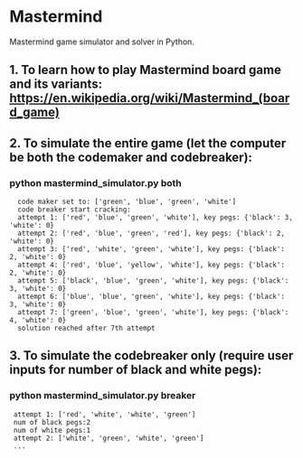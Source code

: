 # Mastermind
Mastermind game simulator and solver in Python.

## 1. To learn how to play Mastermind board game and its variants: https://en.wikipedia.org/wiki/Mastermind_(board_game)
## 2. To simulate the entire game (let the computer be both the codemaker and codebreaker):

### python mastermind_simulator.py both
          
      code maker set to: ['green', 'blue', 'green', 'white']    
      code breaker start cracking:
      attempt 1: ['red', 'blue', 'green', 'white'], key pegs: {'black': 3, 'white': 0}
      attempt 2: ['red', 'blue', 'green', 'red'], key pegs: {'black': 2, 'white': 0}
      attempt 3: ['red', 'white', 'green', 'white'], key pegs: {'black': 2, 'white': 0}
      attempt 4: ['red', 'blue', 'yellow', 'white'], key pegs: {'black': 2, 'white': 0}
      attempt 5: ['black', 'blue', 'green', 'white'], key pegs: {'black': 3, 'white': 0}
      attempt 6: ['blue', 'blue', 'green', 'white'], key pegs: {'black': 3, 'white': 0}
      attempt 7: ['green', 'blue', 'green', 'white'], key pegs: {'black': 4, 'white': 0}
      solution reached after 7th attempt
      
## 3. To simulate the codebreaker only (require user inputs for number of black and white pegs):

### python mastermind_simulator.py breaker
     
     attempt 1: ['red', 'white', 'white', 'green']
     num of black pegs:2 
     num of white pegs:1
     attempt 2: ['white', 'green', 'white', 'green']
     ...
     
     
     
     
     
